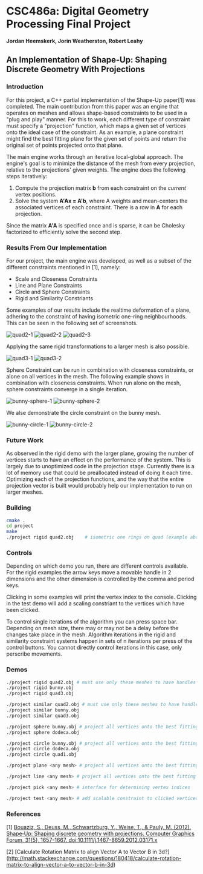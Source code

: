 # CSC486a: Digital Geometry Processing Final Project
**Jordan Heemskerk, Jorin Weatherston, Robert Leahy**
## An Implementation of Shape-Up: Shaping Discrete Geometry With Projections

### Introduction
For this project, a C++ partial implementation of the Shape-Up paper[1] was completed. The main contribution from this paper was an engine that operates on meshes and allows shape-based constraints to be used in a "plug and play" manner. For this to work, each different type of constraint must specify a "projection" function, which maps a given set of vertices onto the ideal case of the constraint. As an example, a plane constraint might find the best fitting plane for the given set of points and return the original set of points projected onto that plane. 

The main engine works through an iterative local-global approach. The engine's goal is to minimize the distance of the mesh from every projection, relative to the projections' given weights. The engine does the following steps iteratively:
 1. Compute the projection matrix **b** from each constraint on the *current* vertex positions.
 2. Solve the system **A'Ax = A'b**, where A weights and mean-centers the associated vertices of each constraint. There is a row in **A** for each projection. 

Since the matrix **A'A** is specified once and is sparse, it can be Cholesky factorized to efficiently solve the second step.

### Results From Our Implementation
For our project, the main engine was developed, as well as a subset of the different constraints mentioned in [1], namely:
* Scale and Closeness Constraints
* Line and Plane Constraints
* Circle and Sphere Constraints
* Rigid and Similarity Constriants

Some examples of our results include the realtime deformation of a plane, adhering to the constraint of having isometric one-ring neighbourhoods. This can be seen in the following set of screenshots.

![quad2-1](https://github.com/jordan-heemskerk/dgp-project/blob/project/project/examples/quad2-1.png "quad2-1")
![quad2-2](https://github.com/jordan-heemskerk/dgp-project/blob/project/project/examples/quad2-2.png "quad2-2")
![quad2-3](https://github.com/jordan-heemskerk/dgp-project/blob/project/project/examples/quad2-3.png "quad2-3")

Applying the same rigid transformations to a larger mesh is also possible. 

![quad3-1](https://github.com/jordan-heemskerk/dgp-project/blob/project/project/examples/quad3-1.png "quad3-1")
![quad3-2](https://github.com/jordan-heemskerk/dgp-project/blob/project/project/examples/quad3-2.png "quad3-2")

Sphere Constraint can be run in combination with closeness constraints, or alone on all vertices in the mesh. The following example shows in combination with closeness constraints. When run alone on the mesh, sphere constraints converge in a single iteration. 

![bunny-sphere-1](https://github.com/jordan-heemskerk/dgp-project/blob/project/project/examples/bunny-sphere-1.png "bunny-sphere_1")
![bunny-sphere-2](https://github.com/jordan-heemskerk/dgp-project/blob/project/project/examples/bunny-sphere-2.png "bunny-sphere_2")

We alse demonstrate the circle constraint on the bunny mesh.

![bunny-circle-1](https://github.com/jordan-heemskerk/dgp-project/blob/project/project/examples/bunny-circle-1.png "bunny-circle-1")
![bunny-circle-2](https://github.com/jordan-heemskerk/dgp-project/blob/project/project/examples/bunny-circle-2.png "bunny-circle-2")


### Future Work
As observed in the rigid demo with the larger plane, growing the number of vertices starts to have an effect on the performance of the system. This is largely due to unoptimized code in the projection stage. Currently there is a lot of memory use that could be preallocated instead of doing it each time. Optimizing each of the projection functions, and the way that the entire projection vector is built would probably help our implementation to run on larger meshes.

### Building

```bash
cmake .
cd project
make
./project rigid quad2.obj    # isometric one rings on quad (example above)
```

### Controls

Depending on which demo you run, there are different controls available. For the rigid examples the arrow keys move a movable handle in 2 dimensions and the other dimension is controlled by the comma and period keys. 

Clicking in some examples will print the vertex index to the console. Clicking in the test demo will add a scaling constriant to the vertices which have been clicked.

To control single iterations of the algorithm you can press space bar. Depending on mesh size, there may or may not be a delay before the changes take place in the mesh. Algorithm iterations in the rigid and similarity constraint systems happen in sets of n iterations per press of the control buttons. You cannot directly control iterations in this case, only perscribe movements. 

### Demos

```bash
./project rigid quad2.obj # must use only these meshes to have handles defined
./project rigid bunny.obj
./project rigid quad3.obj

./project similar quad2.obj # must use only these meshes to have handles defined
./project similar bunny.obj
./project similar quad3.obj

./project sphere bunny.obj # project all vertices onto the best fitting sphere
./project sphere dodeca.obj 

./project circle bunny.obj # project all vertices onto the best fitting circle
./project circle dodeca.obj
./project circle quad1.obj 

./project plane <any mesh> # project all vertices onto the best fitting plane

./project line <any mesh> # project all vertices onto the best fitting line

./project pick <any mesh> # interface for determining vertex indices

./project test <any mesh> # add scalable constraint to clicked vertices (closeness on all others)
```


### References
[1] [Bouaziz, S., Deuss, M., Schwartzburg, Y., Weise, T., & Pauly, M. (2012). Shape‐Up: Shaping discrete geometry with projections. Computer Graphics Forum, 31(5), 1657-1667. doi:10.1111/j.1467-8659.2012.03171.x](http://lgg.epfl.ch/publications/2012/shapeup/index.php)

[2] [Calculate Rotation Matrix to align Vector A to Vector B in 3d?] (http://math.stackexchange.com/questions/180418/calculate-rotation-matrix-to-align-vector-a-to-vector-b-in-3d)
